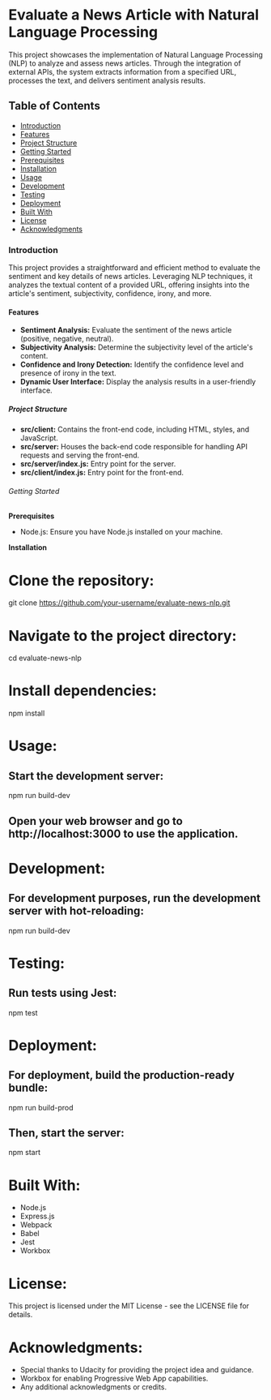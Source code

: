 # Evaluate a News Article with Natural Language Processing

This project showcases the implementation of Natural Language Processing (NLP) to analyze and assess news articles. Through the integration of external APIs, the system extracts information from a specified URL, processes the text, and delivers sentiment analysis results.

## Table of Contents
- [Introduction](#introduction)
- [Features](#features)
- [Project Structure](#project-structure)
- [Getting Started](#getting-started)
- [Prerequisites](#prerequisites)
- [Installation](#installation)
- [Usage](#usage)
- [Development](#development)
- [Testing](#testing)
- [Deployment](#deployment)
- [Built With](#built-with)
- [License](#license)
- [Acknowledgments](#acknowledgments)

### Introduction
This project provides a straightforward and efficient method to evaluate the sentiment and key details of news articles. Leveraging NLP techniques, it analyzes the textual content of a provided URL, offering insights into the article's sentiment, subjectivity, confidence, irony, and more.

#### Features
- **Sentiment Analysis:** Evaluate the sentiment of the news article (positive, negative, neutral).
- **Subjectivity Analysis:** Determine the subjectivity level of the article's content.
- **Confidence and Irony Detection:** Identify the confidence level and presence of irony in the text.
- **Dynamic User Interface:** Display the analysis results in a user-friendly interface.

##### Project Structure
- **src/client:** Contains the front-end code, including HTML, styles, and JavaScript.
- **src/server:** Houses the back-end code responsible for handling API requests and serving the front-end.
- **src/server/index.js:** Entry point for the server.
- **src/client/index.js:** Entry point for the front-end.

###### Getting Started
**Prerequisites**
- Node.js: Ensure you have Node.js installed on your machine.

**Installation**
# Clone the repository:
git clone https://github.com/your-username/evaluate-news-nlp.git

# Navigate to the project directory:
cd evaluate-news-nlp

# Install dependencies:
npm install


# Usage:
## Start the development server:
npm run build-dev

## Open your web browser and go to http://localhost:3000 to use the application.

# Development:
## For development purposes, run the development server with hot-reloading:
npm run build-dev

# Testing:
## Run tests using Jest:
npm test

# Deployment:
## For deployment, build the production-ready bundle:
npm run build-prod

## Then, start the server:
npm start

# Built With:
- Node.js
- Express.js
- Webpack
- Babel
- Jest
- Workbox

# License:
This project is licensed under the MIT License - see the LICENSE file for details.

# Acknowledgments:
- Special thanks to Udacity for providing the project idea and guidance.
- Workbox for enabling Progressive Web App capabilities.
- Any additional acknowledgments or credits.
